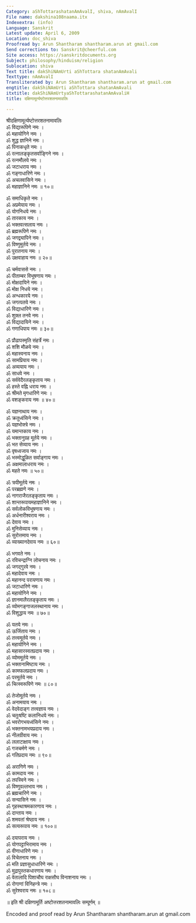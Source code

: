 ```yaml
---
Category: aShTottarashatanAmAvalI, shiva, nAmAvalI
File name: dakshina108naama.itx
Indexextra: (info)
Language: Sanskrit
Latest update: April 6, 2009
Location: doc_shiva
Proofread by: Arun Shantharam shantharam.arun at gmail.com
Send corrections to: Sanskrit@cheerful.com
Site access: https://sanskritdocuments.org
Subject: philosophy/hinduism/religion
Sublocation: shiva
Text title: dakShiNAmUrti aShTottara shatanAmAvali
Texttype: nAmAvalI
Transliterated by: Arun Shantharam shantharam.arun at gmail.com
engtitle: dakShiNAmUrti aShTottara shatanAmAvali
itxtitle: dakShiNAmUrtyaShTottarashatanAmAvaliH
title: दक्षिणामूर्त्यष्टोत्तरशतनामावलिः

---
```

  
 श्रीदक्षिणामूर्त्यष्टोत्तरशतनामावलिः   
ॐ विद्यारूपिणे नमः ।  
ॐ महायोगिने नमः ।  
ॐ शुद्ध ज्ञानिने नमः ।  
ॐ पिनाकधृते नमः ।  
ॐ रत्नालङ्कृतसर्वाङ्गिने नमः ।  
ॐ रत्नमौलये नमः ।  
ॐ जटाधराय नमः ।  
ॐ गङ्गाधारिणे नमः ।  
ॐ अचलवासिने नमः ।  
ॐ महाज्ञानिने नमः ॥ १०॥  
  
ॐ समाधिकृते नमः ।  
ॐ अप्रमेयाय नमः ।  
ॐ योगनिधये नमः ।  
ॐ तारकाय नमः ।  
ॐ भक्तवत्सलाय नमः ।  
ॐ ब्रह्मरूपिणे नमः ।  
ॐ जगद्व्यापिने नमः ।  
ॐ विष्णुमूर्तये नमः ।  
ॐ पुरातनाय नमः ।  
ॐ उक्षवाहाय नमः     ॥ २०॥  
  
ॐ चर्मवाससे नमः ।  
ॐ पीताम्बर विभूषणाय नमः ।  
ॐ मोक्षदायिने नमः ।  
ॐ मोक्ष निधये नमः ।  
ॐ अन्धकारये नमः ।  
ॐ जगत्पतये नमः ।  
ॐ विद्याधारिणे नमः ।  
ॐ शुक्ल तनवे नमः ।  
ॐ विद्यादायिने नमः ।  
ॐ गणाधिपाय नमः    ॥ ३०॥  
  
ॐ प्रौढापस्मृति संहर्त्रे नमः ।  
ॐ शशि मौळये नमः ।  
ॐ महास्वनाय नमः ।  
ॐ सामप्रियाय नमः ।  
ॐ अव्ययाय  नमः ।  
ॐ साधवे नमः ।  
ॐ सर्ववेदैरलङ्कृताय नमः ।  
ॐ हस्ते वह्नि धराय नमः ।  
ॐ श्रीमते मृगधारिणे नमः ।  
ॐ वशङ्कराय नमः  ॥ ४०॥  
  
ॐ यज्ञनाथाय नमः ।  
ॐ क्रतुध्वंसिने नमः ।  
ॐ यज्ञभोक्त्रे नमः ।  
ॐ यमान्तकाय नमः ।  
ॐ भक्तानुग्रह मूर्तये नमः ।  
ॐ भत सेव्याय नमः ।  
ॐ वृषध्वजाय नमः ।  
ॐ भस्मोद्धूळित सर्वाङ्गाय नमः ।  
ॐ अक्षमालाधराय नमः ।  
ॐ महते नमः    ॥ ५०॥  
  
ॐ त्रयीमूर्तये नमः ।  
ॐ परब्रह्मणे नमः ।  
ॐ नागराजैरलङ्कृताय नमः ।  
ॐ शान्तरूपायमहाज्ञानिने नमः ।  
ॐ सर्वलोकविभूषणाय नमः ।  
ॐ अर्धनारीश्वराय नमः ।  
ॐ देवाय नमः ।  
ॐ मुनिसेव्याय नमः ।  
ॐ सुरोत्तमाय नमः ।  
ॐ व्याख्यानदेवाय नमः ॥ ६०॥  
  
ॐ भगवते नमः ।  
ॐ रविचन्द्राग्नि लोचनाय नमः ।  
ॐ जगद्गुरवे नमः ।  
ॐ महादेवाय नमः ।  
ॐ महानन्द परायणाय नमः ।  
ॐ जटाधारिणे नमः ।  
ॐ महायोगिने नमः ।  
ॐ ज्ञानमालैरलङ्कृताय नमः ।  
ॐ व्योमगङ्गाजलस्थानाय नमः ।  
ॐ विशुद्धाय नमः ॥ ७०॥  
  
ॐ यतये नमः ।  
ॐ ऊर्जिताय नमः ।  
ॐ तत्त्वमूर्तये नमः ।  
ॐ महायोगिने नमः ।  
ॐ महासारस्वतप्रदाय नमः ।  
ॐ व्योममूर्तये नमः ।  
ॐ भक्तानामिष्टाय नमः ।  
ॐ कामफलप्रदाय नमः ।  
ॐ परमूर्तये नमः ।  
ॐ चित्स्वरूपिणे नमः ॥ ८०॥  
  
ॐ तेजोमूर्तये नमः ।  
ॐ अनामयाय  नमः ।  
ॐ वेदवेदाङ्ग तत्त्वज्ञाय नमः ।  
ॐ चतुःषष्टि कलानिधये नमः ।  
ॐ भवरोगभयध्वंसिने नमः ।  
ॐ भक्तनामभयप्रदाय नमः ।  
ॐ नीलग्रीवाय नमः ।  
ॐ ललाटाक्षाय नमः ।  
ॐ गजचर्मणे नमः ।  
ॐ गतिप्रदाय नमः ॥ ९०॥  
  
ॐ अरागिणे नमः ।  
ॐ कामदाय नमः ।  
ॐ तपस्विने नमः ।  
ॐ विष्णुवल्लभाय नमः ।  
ॐ ब्रह्मचारिणे नमः ।  
ॐ सन्यासिने नमः ।  
ॐ गृहस्थाश्रमकारणाय नमः ।  
ॐ दान्ताय नमः ।  
ॐ शमवतां श्रेष्ठाय नमः ।  
ॐ सत्यरूपाय नमः ॥ १००॥  
  
ॐ दयापराय नमः ।  
ॐ योगपट्टाभिरामाय नमः ।  
ॐ वीणाधारिणे नमः ।  
ॐ विचेतनाय नमः ।  
ॐ मति प्रज्ञासुधाधारिणे नमः ।  
ॐ मुद्रापुस्तकधारणाय नमः ।  
ॐ वेतालादि पिशाचौघ राक्षसौघ विनाशनाय नमः ।  
ॐ रोगाणां विनिहन्त्रे नमः ।  
ॐ सुरेश्वराय नमः ॥ १०८॥  
  
॥  इति श्री दक्षिणामूर्ति अष्टोत्तरशतनामावलिः सम्पूर्णम् ॥  
  
  
Encoded and proof read by Arun Shantharam shantharam.arun at gmail.com  
  
